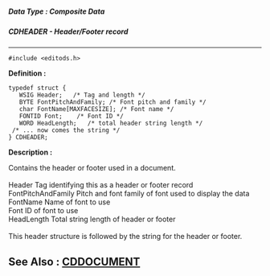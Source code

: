 ##### Data Type : Composite Data
##### CDHEADER - Header/Footer record
---
```
#include <editods.h>
```

**Definition :**
```
typedef struct {
   WSIG Header;   /* Tag and length */
   BYTE FontPitchAndFamily; /* Font pitch and family */
   char FontName[MAXFACESIZE]; /* Font name */
   FONTID Font;    /* Font ID */
   WORD HeadLength;   /* total header string length */
 /* ... now comes the string */
} CDHEADER;
```

**Description :**

Contains the header or footer used in a document.<br>
<br>
        Header                                Tag identifying this as a header or footer record<br>
        FontPitchAndFamily        Pitch and font family of font used to display the data<br>
        FontName                           Name of font to use<br>
        Font                                       ID of font to use<br>
        HeadLength                       Total string length of header or footer<br>
<br>
This header structure is followed by the string for the header or footer.


**See Also :**
[CDDOCUMENT](/domino-c-api-docs/reference/Data/CDDOCUMENT)
---
